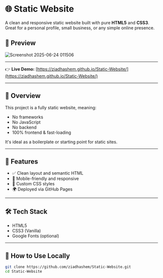 # 🌐 Static Website

A clean and responsive static website built with pure **HTML5** and **CSS3**.  
Great for a personal profile, small business, or any simple online presence.

## 📸 Preview
![Screenshot 2025-06-24 011506](https://github.com/user-attachments/assets/b23317d7-2bfe-4cce-9e27-3a0c0f65f2b7)

---

👉 **Live Demo:** [https://ziadhashem.github.io/Static-Website/](https://ziadhashem.github.io/Static-Website/)

---

## 📌 Overview

This project is a fully static website, meaning:

- No frameworks
- No JavaScript
- No backend
- 100% frontend & fast-loading

It's ideal as a boilerplate or starting point for static sites.

---

## 🎯 Features

- ✅ Clean layout and semantic HTML
- 📱 Mobile-friendly and responsive
- 🎨 Custom CSS styles
- 🌍 Deployed via GitHub Pages

---

## 🛠️ Tech Stack

- HTML5
- CSS3 (Vanilla)
- Google Fonts (optional)

---

## 🚀 How to Use Locally

```bash
git clone https://github.com/ziadhashem/Static-Website.git
cd Static-Website

